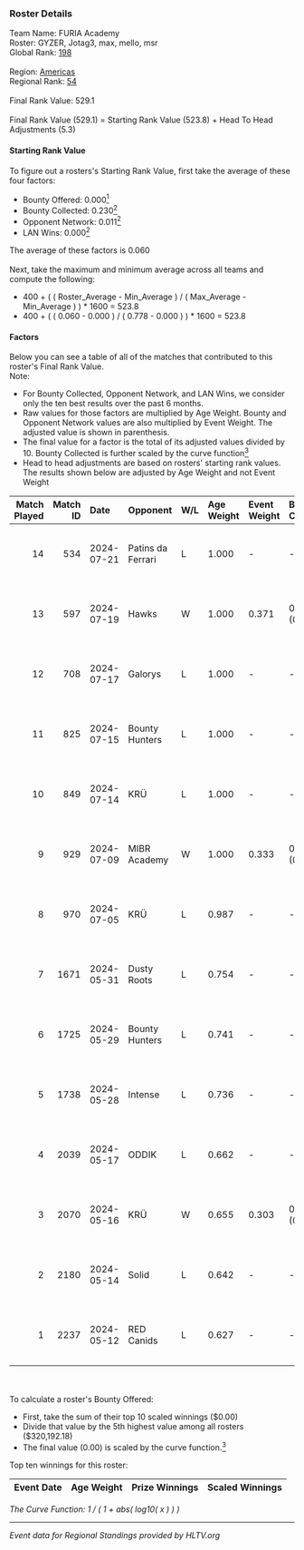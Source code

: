 ### Roster Details<br />
Team Name: FURIA Academy<br />
Roster: GYZER, Jotag3, max, mello, msr<br />
Global Rank: [198](../standings_global.md)<br />
<br />
Region: [Americas]( ../standings_americas.md)<br />
Regional Rank: [54]( ../standings_americas.md)<br />
<br />
Final Rank Value:  529.1<br />
<br />
Final Rank Value (529.1) = Starting Rank Value (523.8) + Head To Head Adjustments (5.3)<br />

#### Starting Rank Value<br />
To figure out a rosters's Starting Rank Value, first take the average of these four factors:<br />
- Bounty Offered: 0.000[<sup>1</sup>](#table2)
- Bounty Collected: 0.230[<sup>2</sup>](#table1)
- Opponent Network: 0.011[<sup>2</sup>](#table1)
- LAN Wins: 0.000[<sup>2</sup>](#table1)

The average of these factors is 0.060<br />
<br />
Next, take the maximum and minimum average across all teams and compute the following:<br />
- 400 + ( ( Roster_Average - Min_Average ) / ( Max_Average - Min_Average ) ) * 1600 = 523.8
- 400 + ( ( 0.060 - 0.000 ) / ( 0.778 - 0.000 ) ) * 1600 = 523.8


#### Factors<br />
Below you can see a table of all of the matches that contributed to this roster's Final Rank Value.<br />
Note:<br />

- For Bounty Collected, Opponent Network, and LAN Wins, we consider only the ten best results over the past 6 months.
- Raw values for those factors are multiplied by Age Weight. Bounty and Opponent Network values are also multiplied by Event Weight. The adjusted value is shown in parenthesis.
- The final value for a factor is the total of its adjusted values divided by 10. Bounty Collected is further scaled by the curve function[<sup>3</sup>](#curveFunction)
- Head to head adjustments are based on rosters' starting rank values. The results shown below are adjusted by Age Weight and not Event Weight
<span id="table1"></span><br />


| Match Played | Match ID | Date       | Opponent          | W/L | Age Weight | Event Weight | Bounty Collected | Opponent Network | LAN Wins  | H2H Adj. | Roster                                   |
| -: | -: | :- | :- | :- | :- | :- | :- | :- | :- | -: | :- |
|           14 |      534 | 2024-07-21 | Patins da Ferrari | L   | 1.000      | -            | -                | -                | -         |    -5.98 | GYZER, Jotag3, max, mello, msr           |
|           13 |      597 | 2024-07-19 | Hawks             | W   | 1.000      | 0.371        | 0.000 (0.000)    | 0.028 (0.010)    | 0 (0.000) |    15.41 | GYZER, Jotag3, max, mello, msr           |
|           12 |      708 | 2024-07-17 | Galorys           | L   | 1.000      | -            | -                | -                | -         |    -5.04 | Bruninho, GYZER, Jotag3, max, mello      |
|           11 |      825 | 2024-07-15 | Bounty Hunters    | L   | 1.000      | -            | -                | -                | -         |    -2.41 | GYZER, Jotag3, max, mello, souz4h        |
|           10 |      849 | 2024-07-14 | KRÜ               | L   | 1.000      | -            | -                | -                | -         |    -4.02 | GYZER, Jotag3, max, mello, souz4h        |
|            9 |      929 | 2024-07-09 | MIBR Academy      | W   | 1.000      | 0.333        | 0.000 (0.000)    | 0.000 (0.000)    | 0 (0.000) |    10.11 | GYZER, Jotag3, max, mello, souz4h        |
|            8 |      970 | 2024-07-05 | KRÜ               | L   | 0.987      | -            | -                | -                | -         |    -4.06 | GYZER, Jotag3, max, mello, souz4h        |
|            7 |     1671 | 2024-05-31 | Dusty Roots       | L   | 0.754      | -            | -                | -                | -         |    -3.67 | Bruninho, cerolzin, GYZER, Jotag3, mello |
|            6 |     1725 | 2024-05-29 | Bounty Hunters    | L   | 0.741      | -            | -                | -                | -         |    -2.81 | Bruninho, cerolzin, GYZER, Jotag3, mello |
|            5 |     1738 | 2024-05-28 | Intense           | L   | 0.736      | -            | -                | -                | -         |    -5.56 | Bruninho, cerolzin, GYZER, Jotag3, mello |
|            4 |     2039 | 2024-05-17 | ODDIK             | L   | 0.662      | -            | -                | -                | -         |    -1.84 | Bruninho, cerolzin, GYZER, Jotag3, mello |
|            3 |     2070 | 2024-05-16 | KRÜ               | W   | 0.655      | 0.303        | 0.023 (0.005)    | 0.479 (0.095)    | 0 (0.000) |    18.34 | Bruninho, cerolzin, GYZER, Jotag3, mello |
|            2 |     2180 | 2024-05-14 | Solid             | L   | 0.642      | -            | -                | -                | -         |    -2.37 | Bruninho, cerolzin, GYZER, Jotag3, mello |
|            1 |     2237 | 2024-05-12 | RED Canids        | L   | 0.627      | -            | -                | -                | -         |    -0.76 | Bruninho, cerolzin, GYZER, Jotag3, mello |

<br />
<span id="table2"></span><br />
To calculate a roster's Bounty Offered:<br />

- First, take the sum of their top 10 scaled winnings ($0.00)
- Divide that value by the 5th highest value among all rosters ($320,192.18)
- The final value (0.00) is scaled by the curve function.[<sup>3</sup>](#curveFunction)

Top ten winnings for this roster:<br />

| Event Date | Age Weight | Prize Winnings | Scaled Winnings |
| :- | -: | :- | :- |


<span id="curveFunction"></span>_The Curve Function: 1 / ( 1 + abs( log10( x ) ) )_<br />

---
_Event data for Regional Standings provided by HLTV.org_<br />
